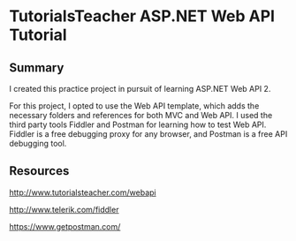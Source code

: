 # TutorialsTeacher ASP.NET Web API Tutorial

## Summary

I created this practice project in pursuit of learning ASP.NET Web API 2.

For this project, I opted to use the Web API template, which adds the necessary folders and references for both MVC and Web API. I used the third party tools Fiddler and Postman for learning how to test Web API. Fiddler is a free debugging proxy for any browser, and Postman is a free API debugging tool.

## Resources

http://www.tutorialsteacher.com/webapi

http://www.telerik.com/fiddler

https://www.getpostman.com/
